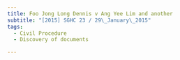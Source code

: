 ```yaml
---
title: Foo Jong Long Dennis v Ang Yee Lim and another 
subtitle: "[2015] SGHC 23 / 29\_January\_2015"
tags:
  - Civil Procedure
  - Discovery of documents

---
```


